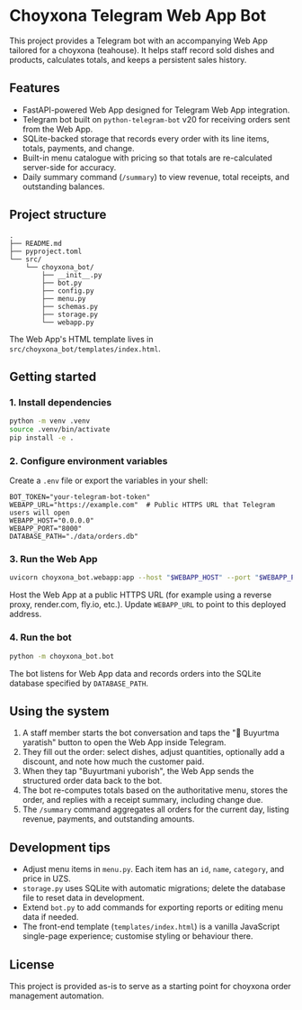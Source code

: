 # Choyxona Telegram Web App Bot

This project provides a Telegram bot with an accompanying Web App tailored for a choyxona (teahouse).
It helps staff record sold dishes and products, calculates totals, and keeps a persistent sales history.

## Features

- FastAPI-powered Web App designed for Telegram Web App integration.
- Telegram bot built on `python-telegram-bot` v20 for receiving orders sent from the Web App.
- SQLite-backed storage that records every order with its line items, totals, payments, and change.
- Built-in menu catalogue with pricing so that totals are re-calculated server-side for accuracy.
- Daily summary command (`/summary`) to view revenue, total receipts, and outstanding balances.

## Project structure

```
.
├── README.md
├── pyproject.toml
└── src/
    └── choyxona_bot/
        ├── __init__.py
        ├── bot.py
        ├── config.py
        ├── menu.py
        ├── schemas.py
        ├── storage.py
        └── webapp.py
```

The Web App's HTML template lives in `src/choyxona_bot/templates/index.html`.

## Getting started

### 1. Install dependencies

```bash
python -m venv .venv
source .venv/bin/activate
pip install -e .
```

### 2. Configure environment variables

Create a `.env` file or export the variables in your shell:

```
BOT_TOKEN="your-telegram-bot-token"
WEBAPP_URL="https://example.com"  # Public HTTPS URL that Telegram users will open
WEBAPP_HOST="0.0.0.0"
WEBAPP_PORT="8000"
DATABASE_PATH="./data/orders.db"
```

### 3. Run the Web App

```bash
uvicorn choyxona_bot.webapp:app --host "$WEBAPP_HOST" --port "$WEBAPP_PORT"
```

Host the Web App at a public HTTPS URL (for example using a reverse proxy, render.com, fly.io, etc.).
Update `WEBAPP_URL` to point to this deployed address.

### 4. Run the bot

```bash
python -m choyxona_bot.bot
```

The bot listens for Web App data and records orders into the SQLite database specified by `DATABASE_PATH`.

## Using the system

1. A staff member starts the bot conversation and taps the "🧾 Buyurtma yaratish" button to open the Web App inside Telegram.
2. They fill out the order: select dishes, adjust quantities, optionally add a discount, and note how much the customer paid.
3. When they tap "Buyurtmani yuborish", the Web App sends the structured order data back to the bot.
4. The bot re-computes totals based on the authoritative menu, stores the order, and replies with a receipt summary, including change due.
5. The `/summary` command aggregates all orders for the current day, listing revenue, payments, and outstanding amounts.

## Development tips

- Adjust menu items in `menu.py`. Each item has an `id`, `name`, `category`, and price in UZS.
- `storage.py` uses SQLite with automatic migrations; delete the database file to reset data in development.
- Extend `bot.py` to add commands for exporting reports or editing menu data if needed.
- The front-end template (`templates/index.html`) is a vanilla JavaScript single-page experience; customise styling or behaviour there.

## License

This project is provided as-is to serve as a starting point for choyxona order management automation.
